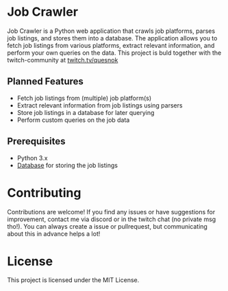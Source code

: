 # Job Crawler
Job Crawler is a Python web application that crawls job platforms, parses job listings, and stores them into a database. The application allows you to fetch job listings from various platforms, extract relevant information, and perform your own queries on the data.
This project is buld together with the twitch-community at [twitch.tv/quesnok](https://www.twitch.tv/quesnok)

## Planned Features

- Fetch job listings from (multiple) job platform(s)
- Extract relevant information from job listings using parsers
- Store job listings in a database for later querying
- Perform custom queries on the job data

## Prerequisites

- Python 3.x
- [Database](link-to-your-database) for storing the job listings


# Contributing

Contributions are welcome! If you find any issues or have suggestions for improvement, contact me via discord or in the twitch chat (no private msg tho!).
You can always create a issue or pullrequest, but communicating about this in advance helps a lot!

# License

This project is licensed under the MIT License.

